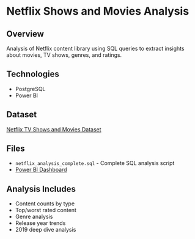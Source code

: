 # Netflix Shows and Movies Analysis

## Overview
Analysis of Netflix content library using SQL queries to extract insights about movies, TV shows, genres, and ratings.

## Technologies
- PostgreSQL
- Power BI

## Dataset
[Netflix TV Shows and Movies Dataset](https://www.kaggle.com/datasets/victorsoeiro/netflix-tv-shows-and-movies)

## Files
- `netflix_analysis_complete.sql` - Complete SQL analysis script
- [Power BI Dashboard](https://app.powerbi.com/view?r=eyJrIjoiMzIzYzcyY2YtMmNhOS00ODZiLTg1YTctOGMxYTEyNmNkYzJlIiwidCI6ImI5ZGYzOWRiLTM3NDUtNGZjOC04Y2EzLWVkNjFmNjkzOWMxMyIsImMiOjZ9)

## Analysis Includes
- Content counts by type
- Top/worst rated content
- Genre analysis
- Release year trends
- 2019 deep dive analysis
